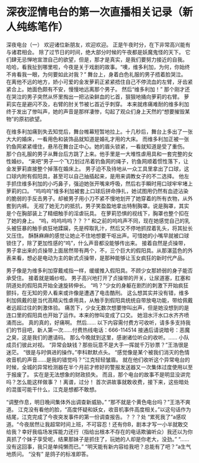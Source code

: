 # 深夜涩情电台的第一次直播相关记录（新人纯练笔作）

深夜电台（一）
欢迎诸位新朋友，欢迎欢迎。
正是午夜时分，在下非常高兴能有与诸君相会。
除了过节日的时间，绝大部分时候的午夜都是妖魔鬼怪的天下。
它们肆无忌惮地宣泄自己的欲望，但是，那才是真实，是我们要努力接近的自我。
哈哈，看我扯到哪里啦，今夜是关于戏剧的故事。“噢，维多利加，为何，你始终不肯看我一眼，为何要如此对我？”
舞台上，身着白色礼服的男子捂着脸哭泣。
在离他不远的地方，娇小可爱的金发萝莉正紧紧捂住自己不停流血的左臂，牙齿紧紧合上。她面色颇有不安，慢慢地远离那个男子。
然后“维多利加！”
那个刚才还在哭泣的男子突然从怀里掏出一把沾染鲜血的匕首，狠狠地捅向萝莉的右臂。
萝莉实在是避闪不及，右臂的肘关节被匕首近乎刺穿。
本来就疼痛难耐的维多利加终于发出了惨叫声，她的声音是那样凄惨，勾起了观众们身上天然的“想要摧毁某物”的原初欲望。

在维多利加痛到失去知觉后，舞台帷幕短暂地拉上。十几秒后，舞台上多出了一张大大的婚床，一看用色和装饰品就知道是婚礼才用的大床。
而维多利加正被一张钓鱼网紧紧缠住，悬吊在舞台正中心。她的眉头锁紧，一看就知道是受了重伤。
那个白礼服的男子从舞台后方跳了上来。他手里是一大堆性虐用具和一套完整的女性婚纱。
“来吧”男子一个飞刀划过吊着钓鱼网的绳子，钓鱼网顺着惯性落下，让金发萝莉直接整个掉落在婚床上。
男子迫不及待地从一众工具里拿出了口球，这口球内附有假阳具，甚至可以自己抽插起来，是用来调教女子的不二选择。
他左手抓住维多利加的小巧鼻子，强迫她张开嘴来呼吸，然后右手瞬时用口球牢牢堵上萝莉的口。
“呜呜呜”维多利加被套上口球后拼命挣扎，她试图用仍然有血迹沾染的脆弱的手反击男子。却被男子用小刀不紧不慢地划开了她穿着的所有衣物，从外套到内裤。
无视了她无力的抵抗，男子笑盈盈地拿出特制胸罩。说是胸罩，其实是个在胸部装上了精细触手的淫虐玩具。
在萝莉恐惧的视线下，胸罩也整个扣在了她的身上。
“呜，呜呜呜呜？？？”
和之前的呜呜声不同，现在她感觉自己的乳头被狂暴的触手疯狂地蹂躏，先是榨取乳汁，然后又不停地抓捏着乳头，将其扯长又压住。
酥酥麻麻的感觉让她止不住地想要干呕出声。可惜她的小嘴早就被口球锁住了，除了更加性感的“呜”，什么声音都没能够传出来。
接着自然是贞操带，男子拿出来的贞操带上面居然带有两个，不，三个巨大的假阳具。从那湛蓝色的外表来看，想必是电动为主的新式贞操带，是那种能够让玉女疯狂的新时代产品。

男子像是为维多利加穿戴戒指一样，缓缓推入假阳具。不顾少女那娇弱的身子能否承受住。
接着就是婚纱啦。
男子高兴地打开了贞操带的开关，让尿道塞，肛塞和阴道处的假阳具开始全速旋转伸长。
“呜？”少女的身躯在剧烈的刺激下开始疯狂颤抖，在无知的旁人看来或许像是遭遇了电击酷刑。
这么想其实并没有错，维多利加佩戴的是当代高精尖性虐用具，从触手到假阳具统统自带放电功能，带给佩戴者远超过往的刺激体验。
痛苦下，少女无数次想要惨叫出声，但是她没想到的是连口里的假阳具也开始了运作。本来的惨叫变成了口交。
她泪水汗水口水齐齐喷涌而出。
真的真的，好痛啊。
然后……
以下内容需付费方可收听，请多多支持我们的节目吧，新人第一次……付费热线电话：666-114514
接通后请说暗号：恶魔之臭，这是我们的邀请码。
那么今晚就到这里，感谢诸位听众的收听。……
小队成员们彼此对视。
“异常会缺钱？那些玩意不是大手一挥就千万钞票？”王浩很是迷茫。
“很是与时俱进的操作。”李科默默点头。
“感觉像是某个被我们消灭的色情收音机的声音……是我的错觉吗？”江克轻轻皱眉。
就在他们收听这个异常电台的时候，全城的异常检测器在半个月前才修好的警报发送器又一次集体过度使用以至于报废了。
实在是无法想象的财政损失。
而且，那个电台的故事不是明显没讲完吗？怎么能这样做事？！离谱，过分！
首次讲故事就敢收费，接下来，这些暗处的混蛋可能干什么，江克是想都不敢想。

“调整作息，明日晚间集体外出调查新威胁。”
“那不就是个黄色电台吗？”王浩不爽道。
江克没有看他的脸，“高度怀疑和妖女，收音机事件高度相关。”以这句话作为结尾，江克完成了今夜突发事件的第一份调查报告。？？？处
“累死我了”a感叹道。“今夜居然让我超常时间上班，不可容忍！还有你B，剧本才写一小半就敢交给我？幸好我临场发挥能力还行（指给出根本不存在的电话欺骗听众）我还以为你真抓了个妹子享受呢，结果那妹子是抓住了，玩她的人却是你老大，没劲。”
“……没有这回事，我只是单纯懒而已。”
“明天能有新内容给我吧？总能有了吧？”a生气地质问。
“没有”
是鸽子的标准即答。

